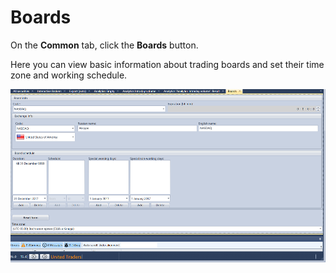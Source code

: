 # Boards

On the **Common** tab, click the **Boards** button.

Here you can view basic information about trading boards and set their time zone and working schedule.

![hydra boards](../../../images/hydra_boards.png)
